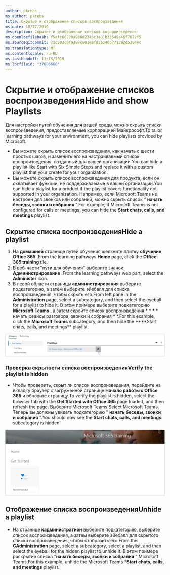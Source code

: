 ```yaml
---
author: pkrebs
ms.author: pkrebs
title: Скрытие и отображение списков воспроизведения
ms.date: 10/27/2019
description: Скрытие и отображение списков воспроизведения
ms.openlocfilehash: f5afc66220a936d2346c3a81b33545a46f7672f5
ms.sourcegitcommit: 71c503c9f9a97ce01e8fd3e346b7713a2d5304ec
ms.translationtype: MT
ms.contentlocale: ru-RU
ms.lasthandoff: 11/15/2019
ms.locfileid: "37886668"
---
```

# <a name="hide-and-show-playlists"></a><span data-ttu-id="f1cb0-103">Скрытие и отображение списков воспроизведения</span><span class="sxs-lookup"><span data-stu-id="f1cb0-103">Hide and show Playlists</span></span>

<span data-ttu-id="f1cb0-104">Для настройки путей обучения для вашей среды можно скрыть списки воспроизведения, предоставляемые корпорацией Майкрософт.</span><span class="sxs-lookup"><span data-stu-id="f1cb0-104">To tailor learning pathways for your environment, you can hide playlists provided by Microsoft.</span></span> 

- <span data-ttu-id="f1cb0-105">Вы можете скрыть список воспроизведения, как начать с шести простых шагов, и заменить его на настраиваемый список воспроизведения, созданный для вашей организации.</span><span class="sxs-lookup"><span data-stu-id="f1cb0-105">You can hide a playlist like Start with Six Simple Steps and replace it with a custom playlist that your create for your organization.</span></span>
- <span data-ttu-id="f1cb0-106">Вы можете скрыть список воспроизведения для продукта, если он охватывает функции, не поддерживаемые в вашей организации.</span><span class="sxs-lookup"><span data-stu-id="f1cb0-106">You can hide a playlist for a product if the playlist covers functionality not supported in your organization.</span></span> <span data-ttu-id="f1cb0-107">Например, если Microsoft Teams не настроен для звонков или собраний, можно скрыть список " **начать беседы, звонки и собрания** ".</span><span class="sxs-lookup"><span data-stu-id="f1cb0-107">For example, if Microsoft Teams is not configured for calls or meetings, you can hide the **Start chats, calls, and meetings** playlist.</span></span> 

## <a name="hide-a-playlist"></a><span data-ttu-id="f1cb0-108">Скрытие списка воспроизведения</span><span class="sxs-lookup"><span data-stu-id="f1cb0-108">Hide a playlist</span></span>

1. <span data-ttu-id="f1cb0-109">На **домашней** странице путей обучения щелкните плитку **обучение Office 365** .</span><span class="sxs-lookup"><span data-stu-id="f1cb0-109">From the learning pathways **Home** page, click the **Office 365 training** tile.</span></span>
2. <span data-ttu-id="f1cb0-110">В веб-части "пути для обучения" выберите значок **Администрирование** .</span><span class="sxs-lookup"><span data-stu-id="f1cb0-110">From the learning pathways web part, select the **Administer** icon.</span></span> 
3. <span data-ttu-id="f1cb0-111">В левой области страницы **администрирования** выберите подкатегорию, а затем выберите эйебалл для списка воспроизведения, чтобы скрыть его.</span><span class="sxs-lookup"><span data-stu-id="f1cb0-111">From left pane in the **Administration** page, select a subcategory, and then select the eyeball for a playlist to hide it.</span></span> <span data-ttu-id="f1cb0-112">В этом примере выберите подкатегорию **Microsoft Teams** , а затем скройте список воспроизведения \* \* \* \* начать сеансы разговора, звонки и собрания \* \*.</span><span class="sxs-lookup"><span data-stu-id="f1cb0-112">For this example, click the **Microsoft Teams** subcategory, and then hide the \*\*\*\*Start chats, calls, and meetings\*\* playlist.</span></span>  

![кг-хидеплайлист. png](media/cg-hideplaylist.png)

### <a name="verify-the-playlist-is-hidden"></a><span data-ttu-id="f1cb0-114">Проверка скрытости списка воспроизведения</span><span class="sxs-lookup"><span data-stu-id="f1cb0-114">Verify the playlist is hidden</span></span>
- <span data-ttu-id="f1cb0-115">Чтобы проверить, скрыт ли список воспроизведения, перейдите на вкладку браузер с загруженной странице **Начало работы с Office 365** и обновите страницу.</span><span class="sxs-lookup"><span data-stu-id="f1cb0-115">To verify the playlist is hidden, select the browser tab with the **Get Started with Office 365** page loaded, and then refresh the page.</span></span> <span data-ttu-id="f1cb0-116">Выберите Microsoft Teams.</span><span class="sxs-lookup"><span data-stu-id="f1cb0-116">Select Microsoft Teams.</span></span> <span data-ttu-id="f1cb0-117">Теперь вы должны увидеть подкатегорию " **начать беседы, звонки и собрания** ".</span><span class="sxs-lookup"><span data-stu-id="f1cb0-117">You should now see the **Start chats, calls, and meetings** subcategory is hidden.</span></span> 

![кг-хидеплайлистрефреш. png](media/cg-hideplaylistrefresh.png)

## <a name="unhide-a-playlist"></a><span data-ttu-id="f1cb0-119">Отображение списка воспроизведения</span><span class="sxs-lookup"><span data-stu-id="f1cb0-119">Unhide a playlist</span></span>

- <span data-ttu-id="f1cb0-120">На странице **кадминистратион** выберите подкатегорию, выберите список воспроизведения, а затем выберите эйебалл для скрытого списка воспроизведения, чтобы отобразить его.</span><span class="sxs-lookup"><span data-stu-id="f1cb0-120">From the **CAdministration** page, select a subcategory, select a playlist, and then select the eyeball for the hidden playlist to unhide it.</span></span> <span data-ttu-id="f1cb0-121">В этом примере раскрытие списка "**начать беседы, звонки и собрания** " Microsoft Teams.</span><span class="sxs-lookup"><span data-stu-id="f1cb0-121">For this example, unhide the Microsoft Teams \***Start chats, calls, and meetings** playlist.</span></span>   

